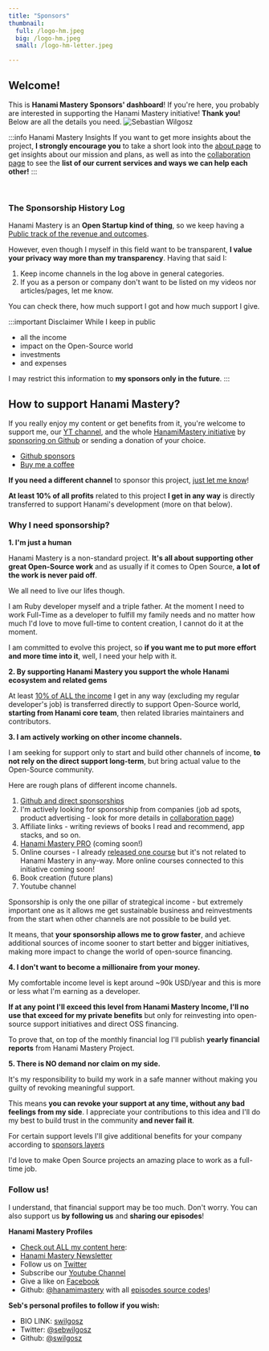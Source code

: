 ```yaml
---
title: "Sponsors"
thumbnail:
  full: /logo-hm.jpeg
  big: /logo-hm.jpeg
  small: /logo-hm-letter.jpeg

---
```


## Welcome!

<Grid container spacing={2}>
  <Grid item xs={12} md={6}>
    <Typography paragraph>This is <strong>Hanami Mastery Sponsors' dashboard</strong>!</Typography>
     <Typography paragraph>If you're here, you probably are interested in supporting the Hanami Mastery initiative! </Typography><Typography paragraph><strong>Thank you!</strong></Typography>
    <Typography paragraph>Below are all the details you need.</Typography>
  </Grid>
  <Grid item xs={12} md={6}>
    <img alt='Sebastian Wilgosz' src='/images/team/swilgosz-small.jpg' />
  </Grid>
</Grid>

<br />

:::info Hanami Mastery Insights
If you want to get more insights about the project, **I strongly encourage you** to take a short look into the <a href="/about" target="_blank">about page</a> to get insights about our mission and plans, as well as into the <a href="/collaboration" target="_blank">collaboration page</a> to see the <strong>list of our current services and ways we can help each other!</strong>
:::

<br />

### The Sponsorship History Log

Hanami Mastery is an **Open Startup kind of thing**, so we keep having a [Public track of the revenue and outcomes](https://hanamimastery.notion.site/Hanami-Mastery-Finance-Log-61466ad21a9f4fe4807e13836cbd32f1).

However, even though I myself in this field want to be transparent, **I value your privacy way more than my transparency**. Having that said I:

1. Keep income channels in the log above in general categories.
2. If you as a person or company don't want to be listed on my videos nor articles/pages, let me know.

You can check there, how much support I got and how much support I give.

:::important Disclaimer
While I keep in public
- all the income
- impact on the Open-Source world
- investments
- and expenses

I may restrict this information to **my sponsors only in the future**.
:::

## How to support Hanami Mastery?

If you really enjoy my content or get benefits from it, you're welcome to support me, our [YT channel](https://www.youtube.com/channel/UC4Z5nwSfZrUO4NI_n9SY3uQ), and the whole [HanamiMastery initiative](/about) by [sponsoring on Github](https://github.com/sponsors/swilgosz) or sending a donation of your choice.

- [Github sponsors](https://github.com/sponsors/swilgosz)
- [Buy me a coffee](https://www.buymeacoffee.com/swilgosz)

**If you need a different channel** to sponsor this project, [just let me know](https://twitter.com/sebwilgosz)!

**At least 10% of all profits** related to this project **I get in any way** is directly transferred to support Hanami's development (more on that below).

### Why I need sponsorship?

**1. I'm just a human**

Hanami Mastery is a non-standard project. **It's all about supporting other great Open-Source work** and as usually if it comes to Open Source, **a lot of the work is never paid off**.

We all need to live our lifes though.

I am Ruby developer myself and a triple father. At the moment I need to work Full-Time as a developer to fulfill my family needs and no matter how much I'd love to move full-time to content creation, I cannot do it at the moment.

I am committed to evolve this project, so **if you want me to put more effort and more time into it**, well, I need your help with it.

**2. By supporting Hanami Mastery you support the whole Hanami ecosystem and related gems**

At least [10% of ALL the income](https://hanamimastery.notion.site/Hanami-Mastery-Finance-Log-61466ad21a9f4fe4807e13836cbd32f1) I get in any way (excluding my regular developer's job) is transferred directly to support Open-Source world, **starting from Hanami core team**, then related libraries maintainers and contributors.

**3. I am actively working on other income channels.**

I am seeking for support only to start and build other channels of income, **to not rely on the direct support long-term**, but bring actual value to the Open-Source community.

Here are rough plans of different income channels.

1. [Github and direct sponsorships](https://github.com/sponsors/swilgosz)
2. I'm actively looking for sponsorship from companies (job ad spots, product advertising - look for more details in [collaboration page](/collaboration))
3. Affiliate links - writing reviews of books I read and recommend, app stacks, and so on.
4. [Hanami Mastery PRO](https://hanamimastery.teachable.com/) (coming soon!)
5. Online courses - I already [released one course](https://www.udemy.com/course/ruby-on-rails-api-the-complete-guide/) but it's not related to Hanami Mastery in any-way. More online courses connected to this initiative coming soon!
6. Book creation (future plans)
7. Youtube channel

Sponsorship is only the one pillar of strategical income - but extremely important one as it allows me get sustainable business and reinvestments from the start when other channels are not possible to be build yet.

It means, that **your sponsorship allows me to grow faster**, and achieve additional sources of income sooner to start better and bigger initiatives, making more impact to change the world of open-source financing.

**4. I don't want to become a millionaire from your money.**

My comfortable income level is kept around ~90k USD/year and this is more or less what I'm earning as a developer.

**If at any point I'll exceed this level from Hanami Mastery Income, I'll no use that exceed for my private benefits** but only for reinvesting into open-source support initiatives and direct OSS financing.

To prove that, on top of the monthly financial log I'll publish **yearly financial reports** from Hanami Mastery Project.

**5. There is NO demand nor claim on my side.**

It's my responsibility to build my work in a safe manner without making you guilty of revoking meaningful support.

This means **you can revoke your support at any time, without any bad feelings from my side**. I appreciate your contributions to this idea and I'll do my best to build trust in the community **and never fail it**.

For certain support levels I'll give additional benefits for your company according to [sponsors layers](https://github.com/sponsors/swilgosz)

I'd love to make Open Source projects an amazing place to work as a full-time job.

### Follow us!

I understand, that financial support may be too much. Don't worry.
You can also support us **by following us** and **sharing our episodes**!

**Hanami Mastery Profiles**

- [Check out ALL my content here](https://hanamimastery.com):
- [Hanami Mastery Newsletter](https://mailchi.mp/6ac8f64f3c5d/hanami-mastery-newsletter)
- Follow us on [Twitter](https://twitter.com/hanamimastery)
- Subscribe our [Youtube Channel](https://www.youtube.com/channel/UC4Z5nwSfZrUO4NI_n9SY3uQ)
- Give a like on [Facebook](https://www.facebook.com/hanamimasteryfb)
- Github: [@hanamimastery](https://github.com/hanamimastery) with all [episodes source codes](https://github.com/hanamimastery/episodes)!

**Seb's personal profiles to follow if you wish:**

- BIO LINK: [swilgosz](https://bio.link/swilgosz)
- Twitter: [@sebwilgosz](https://twitter.com/sebwilgosz)
- Github: [@swilgosz](https://github.com/swilgosz)
